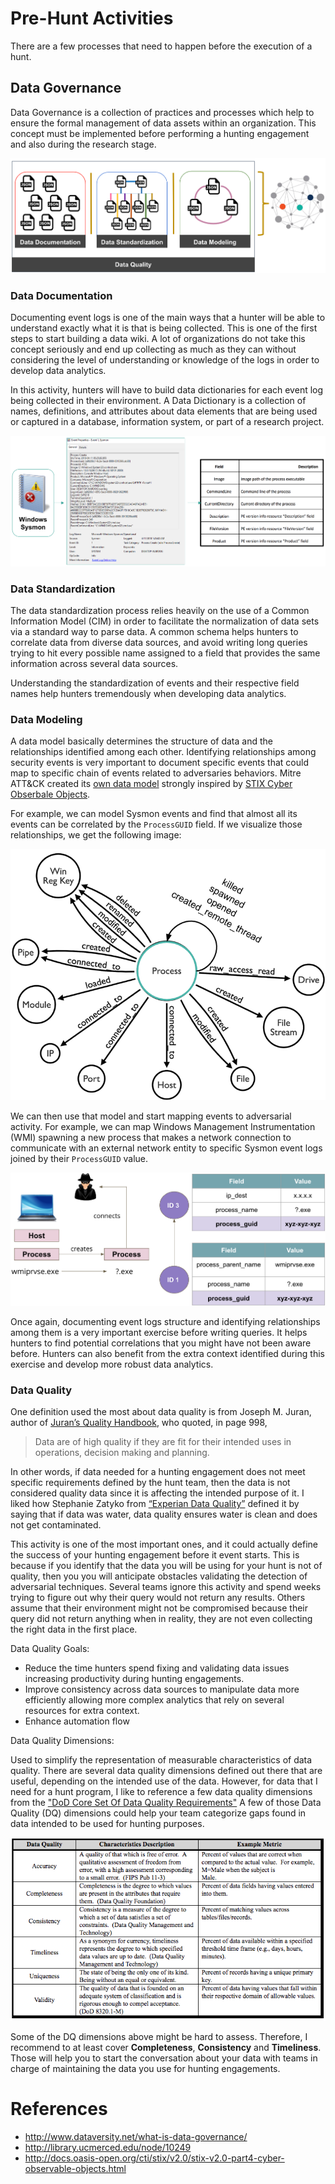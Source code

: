 # Pre-Hunt Activities

There are a few processes that need to happen before the execution of a hunt.

## Data Governance

Data Governance is a collection of practices and processes which help to ensure the formal management of data assets within an organization. This concept must be implemented before performing a hunting engagement and also during the research stage.

<img src="../resources/images/DATA_GOVERNANCE.png">

### Data Documentation

Documenting event logs is one of the main ways that a hunter will be able to understand exactly what it is that is being collected. This is one of the first steps to start building a data wiki. A lot of organizations do not take this concept seriously and end up collecting as much as they can without considering the level of understanding or knowledge of the logs in order to develop data analytics.

In this activity, hunters will have to build data dictionaries for each event log being collected in their environment. A Data Dictionary is a collection of names, definitions, and attributes about data elements that are being used or captured in a database, information system, or part of a research project.

<img src="../resources/images/DATA_DICTIONARY_CONCEPT.png">

### Data Standardization

The data standardization process relies heavily on the use of a Common Information Model (CIM) in order to facilitate the normalization of data sets via a standard way to parse data. A common schema helps hunters to correlate data from diverse data sources, and avoid writing long queries trying to hit every possible name assigned to a field that provides the same information across several data sources.

Understanding the standardization of events and their respective field names help hunters tremendously when developing data analytics.

### Data Modeling

A data model basically determines the structure of data and the relationships identified among each other. Identifying relationships among security events is very important to document specific events that could map to specific chain of events related to adversaries behaviors. Mitre ATT&CK created its [own data model](https://car.mitre.org/data_model/) strongly inspired by [STIX Cyber Obserbale Objects](http://docs.oasis-open.org/cti/stix/v2.0/stix-v2.0-part4-cyber-observable-objects.html).

For example, we can model Sysmon events and find that almost all its events can be correlated by the `ProcessGUID` field. If we visualize those relationships, we get the following image:

<img src="../resources/images/SYSMON_DATA_MODEL.png">

We can then use that model and start mapping events to adversarial activity. For example, we can map Windows Management Instrumentation (WMI) spawning a new process that makes a network connection to communicate with an external network entity to specific Sysmon event logs joined by their `ProcessGUID` value.

<img src="../resources/images/SYSMON_WMI_MODEL.png">

Once again, documenting event logs structure and identifying relationships among them is a very important exercise before writing queries. It helps hunters to find potential correlations that you might have not been aware before. Hunters can also benefit from the extra context identified during this exercise and develop more robust data analytics.

### Data Quality
 
One definition used the most about data quality is from Joseph M. Juran, author of [Juran’s Quality Handbook](https://www.amazon.com/Jurans-Quality-Handbook-Joseph-Juran/dp/007034003X/ref=pd_lpo_sbs_14_img_2?_encoding=UTF8&psc=1&refRID=GD9GCVSAQAHY7AC6XGC8), who quoted, in page 998,
> Data are of high quality if they are fit for their intended uses in operations, decision making and planning.

In other words, if data needed for a hunting engagement does not meet specific requirements defined by the hunt team, then the data is not considered quality data since it is affecting the intended purpose of it. I liked how Stephanie Zatyko from [“Experian Data Quality”](https://www.edq.com/blog/data-quality-vs-data-governance/) defined it by saying that if data was water, data quality ensures water is clean and does not get contaminated.

This activity is one of the most important ones, and it could actually define the success of your hunting engagement before it event starts. This is because if you identify that the data you will be using for your hunt is not of quality, then you you will anticipate obstacles validating the detection of adversarial techniques. Several teams ignore this activity and spend weeks trying to figure out why their query would not return any results. Others assume that their environment might not be compromised because their query did not return anything when in reality, they are not even collecting the right data in the first place.

Data Quality Goals:

* Reduce the time hunters spend fixing and validating data issues increasing productivity during hunting engagements.
* Improve consistency across data sources to manipulate data more efficiently allowing more complex analytics that rely on several resources for extra context.
* Enhance automation flow

Data Quality Dimensions:

Used to simplify the representation of measurable characteristics of data quality. There are several data quality dimensions defined out there that are useful, depending on the intended use of the data. However, for data that I need for a hunt program, I like to reference a few data quality dimensions from the ["DoD Core Set Of Data Quality Requirements"](https://medium.com/r/?url=http%3A%2F%2Fmitiq.mit.edu%2FICIQ%2FDocuments%2FIQ%2520Conference%25201996%2FPapers%2FDODGuidelinesonDataQualityManagement.pdf) A few of those Data Quality (DQ) dimensions could help your team categorize gaps found in data intended to be used for hunting purposes.

![alt text](../resources/images/DATA_QUALITY_DIMENSIONS.png "Data Quality Dimensions")

Some of the DQ dimensions above might be hard to assess. Therefore, I recommend to at least cover **Completeness**, **Consistency** and **Timeliness**. Those will help you to start the conversation about your data with teams in charge of maintaining the data you use for hunting engagements.

# References

* http://www.dataversity.net/what-is-data-governance/
* http://library.ucmerced.edu/node/10249
* http://docs.oasis-open.org/cti/stix/v2.0/stix-v2.0-part4-cyber-observable-objects.html